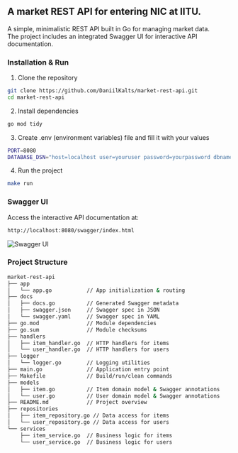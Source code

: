 ## A market REST API for entering NIC at IITU.

A simple, minimalistic REST API built in Go for managing market data. <br />
The project includes an integrated Swagger UI for interactive API documentation.

### Installation & Run

1. Clone the repository

```bash
git clone https://github.com/DaniilKalts/market-rest-api.git
cd market-rest-api
```

2. Install dependencies

```bash
go mod tidy
```

3. Create .env (environment variables) file and fill it with your values

```bash
PORT=8080
DATABASE_DSN="host=localhost user=youruser password=yourpassword dbname=market port=5432 sslmode=disable TimeZone=UTC"
```

4. Run the project

```bash
make run
```

### Swagger UI

Access the interactive API documentation at:

```bash
http://localhost:8080/swagger/index.html
```

![Swagger UI](https://github.com/user-attachments/assets/66b83921-cb30-4d40-a9ed-7fa83626dbc0)

### Project Structure

```bash
market-rest-api
├── app
│   └── app.go           // App initialization & routing
├── docs
│   ├── docs.go          // Generated Swagger metadata
│   ├── swagger.json     // Swagger spec in JSON
│   └── swagger.yaml     // Swagger spec in YAML
├── go.mod               // Module dependencies
├── go.sum               // Module checksums
├── handlers
│   ├── item_handler.go  // HTTP handlers for items
│   └── user_handler.go  // HTTP handlers for users
├── logger
│   └── logger.go        // Logging utilities
├── main.go              // Application entry point
├── Makefile             // Build/run/clean commands
├── models
│   ├── item.go          // Item domain model & Swagger annotations
│   └── user.go          // User domain model & Swagger annotations
├── README.md            // Project overview
├── repositories
│   ├── item_repository.go // Data access for items
│   └── user_repository.go // Data access for users
└── services
    ├── item_service.go  // Business logic for items
    └── user_service.go  // Business logic for users
```
